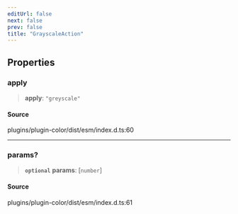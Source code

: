 ```yaml
---
editUrl: false
next: false
prev: false
title: "GrayscaleAction"
---
```


## Properties

### apply

> **apply**: `"greyscale"`

#### Source

plugins/plugin-color/dist/esm/index.d.ts:60

***

### params?

> **`optional`** **params**: [`number`]

#### Source

plugins/plugin-color/dist/esm/index.d.ts:61
